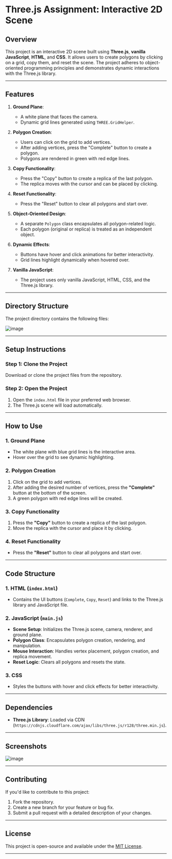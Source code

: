  # **Three.js Assignment: Interactive 2D Scene**

## **Overview**
This project is an interactive 2D scene built using **Three.js**, **vanilla JavaScript**, **HTML**, and **CSS**. It allows users to create polygons by clicking on a grid, copy them, and reset the scene. The project adheres to object-oriented programming principles and demonstrates dynamic interactions with the Three.js library.

---

## **Features**
1. **Ground Plane**:
   - A white plane that faces the camera.
   - Dynamic grid lines generated using `THREE.GridHelper`.

2. **Polygon Creation**:
   - Users can click on the grid to add vertices.
   - After adding vertices, press the "Complete" button to create a polygon.
   - Polygons are rendered in green with red edge lines.

3. **Copy Functionality**:
   - Press the "Copy" button to create a replica of the last polygon.
   - The replica moves with the cursor and can be placed by clicking.

4. **Reset Functionality**:
   - Press the "Reset" button to clear all polygons and start over.

5. **Object-Oriented Design**:
   - A separate `Polygon` class encapsulates all polygon-related logic.
   - Each polygon (original or replica) is treated as an independent object.

6. **Dynamic Effects**:
   - Buttons have hover and click animations for better interactivity.
   - Grid lines highlight dynamically when hovered over.

7. **Vanilla JavaScript**:
   - The project uses only vanilla JavaScript, HTML, CSS, and the Three.js library.

---

## **Directory Structure**
The project directory contains the following files:

![image](https://github.com/user-attachments/assets/96801620-6e33-48c4-9034-377fa46e60fa)

---

## **Setup Instructions**

### **Step 1: Clone the Project**
Download or clone the project files from the repository.

### **Step 2: Open the Project**
1. Open the `index.html` file in your preferred web browser.
2. The Three.js scene will load automatically.

---

## **How to Use**

### **1. Ground Plane**
- The white plane with blue grid lines is the interactive area.
- Hover over the grid to see dynamic highlighting.

### **2. Polygon Creation**
1. Click on the grid to add vertices.
2. After adding the desired number of vertices, press the **"Complete"** button at the bottom of the screen.
3. A green polygon with red edge lines will be created.

### **3. Copy Functionality**
1. Press the **"Copy"** button to create a replica of the last polygon.
2. Move the replica with the cursor and place it by clicking.

### **4. Reset Functionality**
- Press the **"Reset"** button to clear all polygons and start over.

---

## **Code Structure**

### **1. HTML (`index.html`)**
- Contains the UI buttons (`Complete`, `Copy`, `Reset`) and links to the Three.js library and JavaScript file.

### **2. JavaScript (`main.js`)**
- **Scene Setup**: Initializes the Three.js scene, camera, renderer, and ground plane.
- **Polygon Class**: Encapsulates polygon creation, rendering, and manipulation.
- **Mouse Interaction**: Handles vertex placement, polygon creation, and replica movement.
- **Reset Logic**: Clears all polygons and resets the state.

### **3. CSS**
- Styles the buttons with hover and click effects for better interactivity.

---

## **Dependencies**
- **Three.js Library**: Loaded via CDN (`https://cdnjs.cloudflare.com/ajax/libs/three.js/r128/three.min.js`).

---

## **Screenshots**
![image](https://github.com/user-attachments/assets/61184a30-ba9c-45e3-aeac-69e30cc83daa)

---

## **Contributing**
If you'd like to contribute to this project:
1. Fork the repository.
2. Create a new branch for your feature or bug fix.
3. Submit a pull request with a detailed description of your changes.

---

## **License**
This project is open-source and available under the [MIT License](https://opensource.org/licenses/MIT).

---
